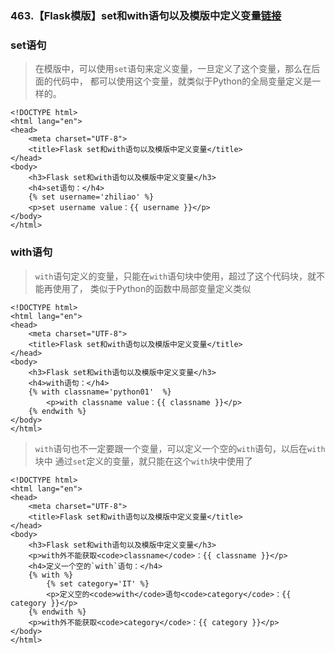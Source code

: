 ### 463.【Flask模版】set和with语句以及模版中定义变量[链接](http://wangkaixiang.cn/python-flask/di-si-zhang-ff1a-flask-ru-men-ff08-mo-ban-ff09/di-qijie-ff1a-include-he-set-yu-ju.html)

### set语句
> 在模版中，可以使用`set`语句来定义变量，一旦定义了这个变量，那么在后面的代码中，
都可以使用这个变量，就类似于Python的全局变量定义是一样的。
```jinja2
<!DOCTYPE html>
<html lang="en">
<head>
    <meta charset="UTF-8">
    <title>Flask set和with语句以及模版中定义变量</title>
</head>
<body>
    <h3>Flask set和with语句以及模版中定义变量</h3>
    <h4>set语句：</h4>
    {% set username='zhiliao' %}
    <p>set username value：{{ username }}</p>
</body>
</html>
```

### with语句
> `with`语句定义的变量，只能在`with`语句块中使用，超过了这个代码块，就不能再使用了，
类似于Python的函数中局部变量定义类似
```jinja2
<!DOCTYPE html>
<html lang="en">
<head>
    <meta charset="UTF-8">
    <title>Flask set和with语句以及模版中定义变量</title>
</head>
<body>
    <h3>Flask set和with语句以及模版中定义变量</h3>
    <h4>with语句：</h4>
    {% with classname='python01'  %}
        <p>with classname value：{{ classname }}</p>
    {% endwith %}
</body>
</html>
```
> `with`语句也不一定要跟一个变量，可以定义一个空的`with`语句，以后在`with`块中
通过`set`定义的变量，就只能在这个`with`块中使用了
```jinja2
<!DOCTYPE html>
<html lang="en">
<head>
    <meta charset="UTF-8">
    <title>Flask set和with语句以及模版中定义变量</title>
</head>
<body>
    <h3>Flask set和with语句以及模版中定义变量</h3>
    <p>with外不能获取<code>classname</code>：{{ classname }}</p>
    <h4>定义一个空的`with`语句：</h4>
    {% with %}
        {% set category='IT' %}
        <p>定义空的<code>with</code>语句<code>category</code>：{{ category }}</p>
    {% endwith %}
    <p>with外不能获取<code>category</code>：{{ category }}</p>
</body>
</html>
```